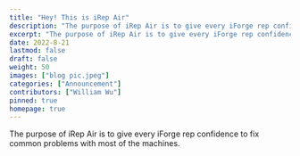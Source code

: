 ```yaml
---
title: "Hey! This is iRep Air"
description: "The purpose of iRep Air is to give every iForge rep confidence to fix common problems with most of the machines."
excerpt: "The purpose of iRep Air is to give every iForge rep confidence to fix common problems with most of the machines."
date: 2022-8-21
lastmod: false
draft: false
weight: 50
images: ["blog pic.jpeg"]
categories: ["Announcement"]
contributors: ["William Wu"]
pinned: true
homepage: true
---
```


The purpose of iRep Air is to give every iForge rep confidence to fix common problems with most of the machines.
